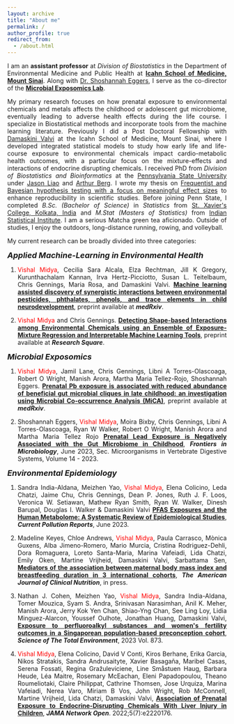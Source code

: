 ```yaml
---
layout: archive
title: "About me"
permalink: /
author_profile: true
redirect_from: 
  - /about.html
---
```


<span style="text-align: justify"> 

I am an **assistant professor** at _Division of Biostatistics_ in the Department of Environmental Medicine and Public Health at **<span style = "color:blue">[Icahn School of Medicine, Mount Sinai](https://icahn.mssm.edu/about/departments/environmental-public-health)</span>**. Along with <span style = "color:blue">[Dr. Shoshannah Eggers](https://scholar.google.com/citations?hl=en&user=6JjgTmUAAAAJ)</span>, I serve as the co-director of the **[Microbial Exposomics Lab](https://sites.google.com/view/microbial-exposomics/home)**. 

My primary research focuses on how prenatal exposure to environmental chemicals and metals affects the childhood or adolescent gut microbiome, eventually leading to adverse health effects during the life course. I specialize in Biostatistical methods and incorporate tools from the machine learning literature. Previously I did a Post Doctoral Fellowship with <span style ="color:blue">[Damaskini Valvi](https://profiles.mountsinai.org/valvi-damaskini)</span> at the Icahn School of Medicine, Mount Sinai, where I developed integrated statistical models to study how early life and life-course exposure to environmental chemicals impact cardio-metabolic health outcomes, with a particular focus on the mixture-effects and interactions of endocrine disrupting chemicals. I received PhD from _Division of Biostatistics and Bioinformatics_ at the <span style ="color:blue">[Pennsylvania State University](https://med.psu.edu/)</span> under <span style ="color:blue">[Jason Liao](https://sites.google.com/site/jiangangliao/)</span> and <span style ="color:blue">[Arthur Berg](http://www.personal.psu.edu/asb17/Homepage/Welcome.html)</span>. I wrote my thesis on <span style ="color:blue">[Frequentist and Bayesian hypothesis testing with a focus on meaningful effect sizes](https://www.proquest.com/pagepdf/2569643656?accountid=41157)</span> to enhance reproducibility in scientific studies. <span style="text-align: justify"> Before joining Penn State, I completed _B.Sc. (Bachelor of Science)_ in _Statistics_ from <span style ="color:blue">[St. Xavier's College, Kolkata, India](http://www.sxccal.edu/)</span> and _M.Stat (Masters of Statistics)_ from <span style ="color:blue">[Indian Statistical Institute](https://www.isical.ac.in/)</span>.</span> <span style="text-align: justify">I am a serious Matcha green tea aficionado. Outside of studies, I enjoy the outdoors, long-distance running, rowing, and volleyball.</span>

My current research can be broadly divided into three categories:

<span style="font-size: 18px">**_Applied Machine-Learning in Environmental Health_**

1. <span style="text-align: justify"> <span style ="color:red">Vishal Midya</span>, Cecilia Sara Alcala, Elza Rechtman, Jill K Gregory, Kurunthachalam Kannan, Irva Hertz-Picciotto, Susan L. Teitelbaum, Chris Gennings, Maria Rosa, and Damaskini Valvi. <span style ="color:purple"> [**Machine learning assisted discovery of synergistic interactions between environmental pesticides, phthalates, phenols, and trace elements in child neurodevelopment**](https://www.medrxiv.org/content/10.1101/2023.02.02.23285222.full.pdf)</span>, preprint available at **_medRxiv_**.</span>

1. <span style="text-align: justify"> <span style ="color:red">Vishal Midya</span> and Chris Gennings. <span style ="color:purple"> [**Detecting Shape-based Interactions among Environmental Chemicals using an Ensemble of Exposure-Mixture Regression and Interpretable Machine Learning Tools**](https://assets.researchsquare.com/files/rs-2996735/v1_covered_3ff85cb5-c707-4a16-b5a1-b52e3170713f.pdf?c=1685508694)</span>, preprint available at **_Research Square_**.</span>


<span style="font-size: 18px">**_Microbial Exposomics_**

1. <span style="text-align: justify"> <span style ="color:red">Vishal Midya</span>, Jamil Lane, Chris Gennings, Libni A Torres-Olascoaga, Robert O Wright, Manish Arora, Martha Maria Tellez-Rojo, Shoshannah Eggers. <span style ="color:purple"> [**Prenatal Pb exposure is associated with reduced abundance of beneficial gut microbial cliques in late childhood: an investigation using Microbial Co-occurrence Analysis (MiCA)**](https://www.medrxiv.org/content/10.1101/2023.05.18.23290127v1.full.pdf)</span>, preprint available at **_medRxiv_**.</span>

1. <span style="text-align: justify"> Shoshannah Eggers, <span style ="color:red">Vishal Midya</span>, Moira Bixby, Chris Gennings, Libni A Torres-Olascoaga, Ryan W Walker, Robert O Wright, Manish Arora and Martha Maria Tellez Rojo <span style ="color:purple"> [**Prenatal Lead Exposure is Negatively Associated with the Gut Microbiome in Childhood**](https://www.frontiersin.org/articles/10.3389/fmicb.2023.1193919/full)</span>, **_Frontiers in Microbiology_**, June 2023, Sec. Microorganisms in Vertebrate Digestive Systems, Volume 14 - 2023. </span>

<span style="font-size: 18px">**_Environmental Epidemiology_**

1. <span style="text-align: justify"> Sandra India-Aldana, Meizhen Yao, <span style ="color:red">Vishal Midya</span>, Elena Colicino, Leda Chatzi, Jaime Chu, Chris Gennings, Dean P. Jones, Ruth J. F. Loos, Veronica W. Setiawan, Mathew Ryan Smith, Ryan W. Walker, Dinesh Barupal, Douglas I. Walker & Damaskini Valvi <span style ="color:purple"> [**PFAS Exposures and the Human Metabolome: A Systematic Review of Epidemiological Studies**](https://link.springer.com/article/10.1007/s40726-023-00269-4)</span>, **_Current Pollution Reports_**, June 2023. </span>

1. <span style="text-align: justify"> Madeline Keyes, Chloe Andrews, <span style ="color:red">Vishal Midya</span>, Paula Carrasco, Mònica Guxens, Alba Jimeno-Romero, Mario Murcia, Cristina Rodriguez-Dehli, Dora Romaguera, Loreto Santa-Maria, Marina Vafeiadi, Lida Chatzi, Emily Oken, Martine Vrijheid, Damaskini Valvi, Sarbattama Sen,  <span style ="color:purple"> [**Mediators of the association between maternal body mass index and breastfeeding duration in 3 international cohorts**](https://www.sciencedirect.com/science/article/pii/S0002916523463332)</span>, **_The American Journal of Clinical Nutrition_**, in press. </span>

1. <span style="text-align: justify"> Nathan J. Cohen, Meizhen Yao, <span style ="color:red">Vishal Midya</span>, Sandra India-Aldana, Tomer Mouzica, Syam S. Andra, Srinivasan Narasimhan, Anil K. Meher, Manish Arora, Jerry Kok Yen Chan, Shiao-Yng Chan, See Ling Loy, Lidia Minguez-Alarcon, Youssef Oulhote, Jonathan Huang, Damaskini Valvi,  <span style ="color:purple"> [**Exposure to perfluoroalkyl substances and women's fertility outcomes in a Singaporean population-based preconception cohort**](https://www.sciencedirect.com/science/article/abs/pii/S0048969723008835)</span>, **_Science of The Total Environment_**, 2023 Vol. 873. </span>

1. <span style="text-align: justify"> <span style ="color:red">Vishal Midya</span>, Elena Colicino, David V Conti, Kiros Berhane, Erika Garcia, Nikos Stratakis, Sandra Andrusaityte, Xavier Basagaña, Maribel Casas, Serena Fossati, Regina Gražuleviciene, Line Småstuen Haug, Barbara Heude, Léa Maitre, Rosemary McEachan, Eleni Papadopoulou, Theano Roumeliotaki, Claire Philippat, Cathrine Thomsen, Jose Urquiza, Marina Vafeiadi, Nerea Varo, Miriam B Vos, John Wright, Rob McConnell, Martine Vrijheid, Lida Chatzi, Damaskini Valvi, <span style ="color:purple"> [**Association of Prenatal Exposure to Endocrine-Disrupting Chemicals With Liver Injury in Children**](https://jamanetwork.com/journals/jamanetworkopen/fullarticle/2793915)</span>, **_JAMA Network Open_**. 2022;5(7):e2220176. </span>

